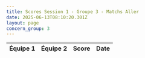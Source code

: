 ```yaml
---
title: Scores Session 1 - Groupe 3 - Matchs Aller
date: 2025-06-13T08:10:20.301Z
layout: page
concern_group: 3
---
```




| Équipe 1 | Équipe 2 | Score | Date |
|----------|----------|-------|------|

